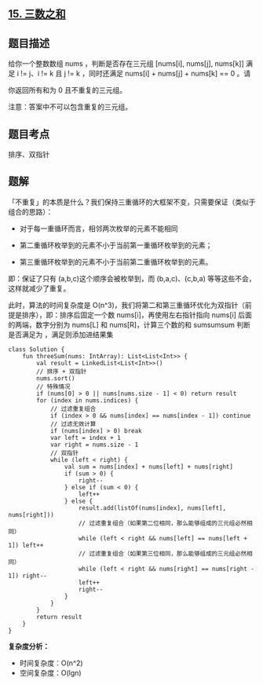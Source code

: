## [15. 三数之和](https://leetcode.cn/problems/3sum/description/?favorite=2cktkvj)

## 题目描述

给你一个整数数组 nums ，判断是否存在三元组 [nums[i], nums[j], nums[k]] 满足 i != j、i != k 且 j != k ，同时还满足 nums[i] + nums[j] + nums[k] == 0 。请

你返回所有和为 0 且不重复的三元组。

注意：答案中不可以包含重复的三元组。

## 题目考点

排序、双指针

## 题解

「不重复」的本质是什么？我们保持三重循环的大框架不变，只需要保证（类似于组合的思路）：

- 对于每一重循环而言，相邻两次枚举的元素不能相同

- 第二重循环枚举到的元素不小于当前第一重循环枚举到的元素；

- 第三重循环枚举到的元素不小于当前第二重循环枚举到的元素。

即：保证了只有 (a,b,c)这个顺序会被枚举到，而 (b,a,c)、(c,b,a) 等等这些不会，这样就减少了重复。

此时，算法的时间复杂度是 O(n^3)，我们将第二和第三重循环优化为双指针（前提是排序），即：排序后固定一个数 nums[i]，再使用左右指针指向 nums[i] 后面的两端，数字分别为 nums[L] 和 nums[R]，计算三个数的和 sumsumsum 判断是否满足为 ，满足则添加进结果集
 
```
class Solution {
    fun threeSum(nums: IntArray): List<List<Int>> {
        val result = LinkedList<List<Int>>()
        // 排序 + 双指针
        nums.sort()
        // 特殊情况
        if (nums[0] > 0 || nums[nums.size - 1] < 0) return result
        for (index in nums.indices) {
            // 过滤重复组合
            if (index > 0 && nums[index] == nums[index - 1]) continue
            // 过滤无效计算
            if (nums[index] > 0) break
            var left = index + 1
            var right = nums.size - 1
            // 双指针
            while (left < right) {
                val sum = nums[index] + nums[left] + nums[right]
                if (sum > 0) {
                    right--
                } else if (sum < 0) {
                    left++
                } else {
                    result.add(listOf(nums[index], nums[left], nums[right]))
                    // 过滤重复组合（如果第二位相同，那么能够组成的三元组必然相同）
                    while (left < right && nums[left] == nums[left + 1]) left++
                    // 过滤重复组合（如果第三位相同，那么能够组成的三元组必然相同）
                    while (left < right && nums[right] == nums[right - 1]) right--
                    left++
                    right--
                }
            }
        }
        return result
    }
}
```

**复杂度分析：**

- 时间复杂度：O(n^2)
- 空间复杂度：O(lgn) 
